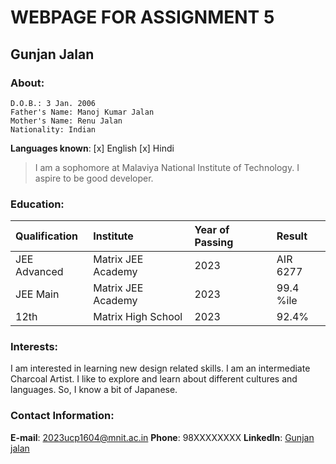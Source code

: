 # WEBPAGE FOR ASSIGNMENT 5
## Gunjan Jalan

### About:
```
D.O.B.: 3 Jan. 2006
Father's Name: Manoj Kumar Jalan
Mother's Name: Renu Jalan
Nationality: Indian
```
__Languages known__: 
[x] English
[x] Hindi

> I am a sophomore at Malaviya National Institute of Technology.
> I aspire to be good developer.

### Education:
| Qualification | Institute | Year of Passing | Result |
|:---|:---|:---|:---|
|JEE Advanced| Matrix JEE Academy|2023|AIR 6277|
|JEE Main| Matrix JEE Academy|2023|99.4 %ile|
|12th|Matrix High School|2023|92.4%|

### Interests:
I am interested in learning new design related skills. 
I am an intermediate Charcoal Artist.
I like to explore and learn about different cultures and languages. So, I know a bit of Japanese.

### Contact Information:

__E-mail__: 2023ucp1604@mnit.ac.in
**Phone**: 98XXXXXXXX
__LinkedIn__: [Gunjan jalan](https://www.linkedin.com/in/gunjan-jalan/)
